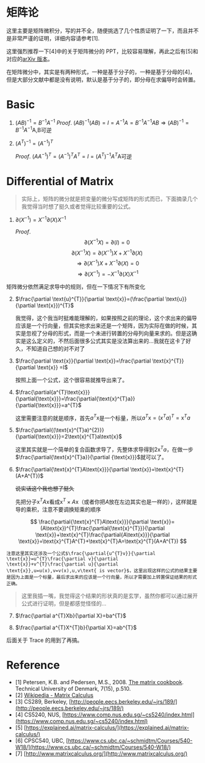 # 矩阵论

这里主要是矩阵微积分，写的并不全，随便挑选了几个性质证明了一下，而且并不是非常严谨的证明，详细内容请参考[1].

这里强烈推荐一下[4]中的关于矩阵微分的 PPT，比较容易理解，再此之后有[5]和对应的[arXiv 版本](https://arxiv.org/abs/1802.01528)。

在矩阵微分中，其实是有两种形式，一种是基于分子的，一种是基于分母的[4]，但是大部分文献中都是没有说明，默认是基于分子的，即分母在求偏导时会转置。

# Basic

1. $(AB)^{-1}=B^{-1}A^{-1}$
   _Proof_. $(AB)^{-1}(AB)=I=A^{-1}A=B^{-1}A^{-1}AB \Rightarrow(AB)^{-1}=B^{-1}A^{-1}\text{A,B可逆}$

2. $(A^{T})^{-1}=(A^{-1})^{T}$

   _Proof_. $(AA^{-1})^{T}=(A^{-1})^{T}A^{T}=I=(A^{T})^{-1}A^{T} \text{A可逆}$

# Differential of Matrix

> 实际上，矩阵的微分就是把变量的微分写成矩阵的形式而已，下面摘录几个我觉得当时想了挺久或者觉得比较重要的公式。

1. $\partial(X^{-1})=X^{-1}\partial (X)X^{-1}$

   _Proof_. $$\partial(X^{-1}X)=\partial(I)=0$$
   $$\partial(X^{-1}X)=\partial(X^{-1})X+X^{-1}\partial (X)$$
   $$\Rightarrow \partial(X^{-1})X+X^{-1}\partial(X)=0$$
   $$\Rightarrow \partial(X^{-1})=-X^{-1}\partial(X)X^{-1}$$

矩阵微分依然满足求导中的规则，但在一下情况下有所变化

2. $\frac{\partial \text{u}^{T}}{\partial \text{x}}=(\frac{\partial \text{u}}{\partial \text{x}})^{T}$

   我觉得，这个我当时挺难能理解的，如果按照之前的理论，这个求出来的偏导应该是一个行向量，但其实他求出来还是一个矩阵，因为实际在做的时候，其实是忽视了分母的形式，而是一个未进行转置的分母列向量来求的。但是这确实是这么定义的，不然后面很多公式其实是没法算出来的...我就在这卡了好久，不知道自己想的对不对了

3. $\frac{\partial \text{x}}{\partial \text{x}}=\frac{\partial \text{x}^{T}}{\partial \text{x}} =I$

   按照上面一个公式，这个很容易就推导出来了。

4. $\frac{\partial{a^{T}\text{x}}}{\partial{\text{x}}}=\frac{\partial{\text{x}^{T}a}}{\partial{\text{x}}}=a^{T}$

   这里需要注意的就是顺序，首先$a^{T}\text{x}$是一个标量，所以$a^{T}\text{x}=(x^{T}a)^{T}=\text{x}^{T}a$

5. $\frac{\partial{(\text{x}^{T}a)^{2}}}{\partial{\text{x}}}=2\text{x}^{T}a\text{x}$

   这里其实就是一个简单的复合函数求导了，先整体求导得到$2\text{x}^{T}a$，在做一步$\frac{\partial{\text{x}^{T}a}}{\partial {\text{x}}}$就可以了。

6. $\frac{\partial{\text{x}^{T}A\text{x}}}{\partial \text{x}}=\text{x}^{T}(A+A^{T})$

   ~~说实话这个我也想了挺久~~

   先把分子$\text{x}^{T}A\text{x}$看成$\text{x}^{T} \times A\text{x}$（或者你把$A$放在左边其实也是一样的），这样就是导的乘积，注意不要调换矩乘的顺序

$$
\frac{\partial{\text{x}^{T}A\text{x}}}{\partial \text{x}}=(A\text{x})^{T}\frac{\partial{\text{x}^{T}}}{\partial \text{x}}+\text{x}^{T}\frac{\partial{A\text{x}}}{\partial \text{x}}=\text{x}^{T}A^{T}+\text{x}^{T}A=\text{x}^{T}(A+A^{T})
$$

    注意这里其实还涉及一个公式$\frac{\partial{u^{T}v}}{\partial \text{x}}=u^{T}\frac{\partial v}{\partial \text{x}}+v^{T}\frac{\partial u}{\partial \text{x}},u=u(x),v=v(x),u,v\text{ is vector}$，这里出现这样的公式的结果主要是因为上面是一个标量，最后求出来的应该是一个行向量，所以才需要加上转置保证结果的形式正确。

> 这里我插一嘴，我觉得这个结果的形状真的是玄学，虽然你都可以通过展开公式进行证明，但是都感觉怪怪的...

7. $\frac{\partial a^{T}Xb}{\partial X}=ba^{T}$

8. $\frac{\partial a^{T}X^{T}b}{\partial X}=ab^{T}$

后面关于 Trace 的用到了再搞。

# Reference

- [1] Petersen, K.B. and Pedersen, M.S., 2008. [The matrix cookbook](https://ece.uwaterloo.ca/~ece603/MISC/matrixcookbook.pdf). Technical University of Denmark, 7(15), p.510.
- [2] [Wikipedia - Matrix Calculus](https://en.wikipedia.org/wiki/Matrix_calculus)
- [3] CS289, Berkeley, [http://people.eecs.berkeley.edu/~jrs/189/](http://people.eecs.berkeley.edu/~jrs/189/)
- [4] CS5240, NUS, [https://www.comp.nus.edu.sg/~cs5240/index.html](https://www.comp.nus.edu.sg/~cs5240/index.html)
- [5] [https://explained.ai/matrix-calculus/](https://explained.ai/matrix-calculus/)
- [6] CPSC540, UBC, [https://www.cs.ubc.ca/~schmidtm/Courses/540-W18/](https://www.cs.ubc.ca/~schmidtm/Courses/540-W18/)
- [7] [http://www.matrixcalculus.org/](http://www.matrixcalculus.org/)
